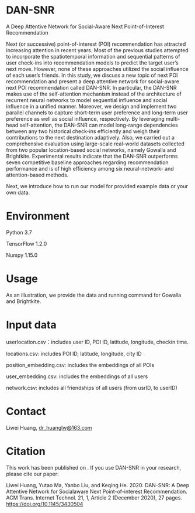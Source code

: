 # DAN-SNR
A Deep Attentive Network for Social-Aware Next Point-of-Interest Recommendation

Next (or successive) point-of-interest (POI) recommendation has attracted increasing attention in recent years. Most of the previous studies attempted to incorporate the spatiotemporal information and sequential patterns of user check-ins into recommendation models to predict the target user’s next move. However, none of these approaches utilized the social influence of each user’s friends. In this study, we discuss a new topic of next POI recommendation and present a deep attentive network for social-aware next POI recommendation called DAN-SNR. In particular, the DAN-SNR makes use of the self-attention mechanism instead of the architecture of recurrent neural networks to model sequential influence and social influence in a unified manner. Moreover, we design and implement two parallel channels to capture short-term user preference and long-term user preference as well as social influence, respectively. By leveraging multi-head self-attention, the DAN-SNR can model long-range dependencies between any two historical check-ins efficiently and weigh their contributions to the next destination adaptively. Also, we carried out a comprehensive evaluation using large-scale real-world datasets collected from two popular location-based social networks, namely Gowalla and Brightkite. Experimental results indicate that the DAN-SNR outperforms seven competitive baseline approaches regarding recommendation performance and is of high efficiency among six neural-network- and attention-based methods.

Next, we introduce how to run our model for provided example data or your own data.

# Environment

Python 3.7

TensorFlow 1.2.0

Numpy 1.15.0

# Usage
As an illustration, we provide the data and running command for Gowalla and Brightkite.

# Input data
userlocation.csv：includes user ID, POI ID, latitude, longitude, checkin time.

locations.csv: includes POI ID, latitude, longitude, city ID

position_embedding.csv: includes the embeddings of all POIs  

user_embedding.csv: includes the embeddings of all users  

network.csv: includes all friendships of all users (from usrID, to userID)

# Contact
Liwei Huang, dr_huanglw@163.com

# Citation
This work has been published on <ACM transactions on Internet technology>. If you use DAN-SNR in your research, please cite our paper:

Liwei Huang, Yutao Ma, Yanbo Liu, and Keqing He. 2020. DAN-SNR: A Deep Attentive Network for Socialaware Next Point-of-interest Recommendation. ACM Trans. Internet Technol. 21, 1, Article 2 (December 2020), 27 pages.
https://doi.org/10.1145/3430504
